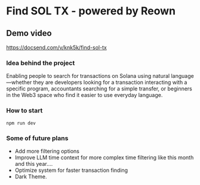 # Find SOL TX - powered by Reown

## Demo video
https://docsend.com/v/knk5k/find-sol-tx

### Idea behind the project
Enabling people to search for transactions on Solana using natural language—whether they are developers looking for a transaction interacting with a specific program, accountants searching for a simple transfer, or beginners in the Web3 space who find it easier to use everyday language.

### How to start
`npm run dev`

### Some of future plans
- Add more filtering options
- Improve LLM time context for more complex time filtering like this month and this year....
- Optimize system for faster transaction finding
- Dark Theme.
